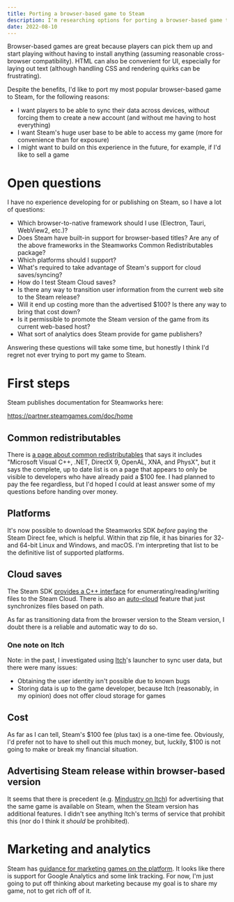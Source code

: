 ```yaml
---
title: Porting a browser-based game to Steam
description: I'm researching options for porting a browser-based game to Steam.
date: 2022-08-10
---
```

Browser-based games are great because players can pick them up and start playing without having to install anything (assuming reasonable cross-browser compatibility). HTML can also be convenient for UI, especially for laying out text (although handling CSS and rendering quirks can be frustrating).

Despite the benefits, I'd like to port my most popular browser-based game to Steam, for the following reasons:

* I want players to be able to sync their data across devices, without forcing them to create a new account (and without me having to host everything)
* I want Steam's huge user base to be able to access my game (more for convenience than for exposure)
* I might want to build on this experience in the future, for example, if I'd like to sell a game

# Open questions
I have no experience developing for or publishing on Steam, so I have a lot of questions:

* Which browser-to-native framework should I use (Electron, Tauri, WebView2, etc.)?
* Does Steam have built-in support for browser-based titles? Are any of the above frameworks in the Steamworks Common Redistributables package?
* Which platforms should I support?
* What's required to take advantage of Steam's support for cloud saves/syncing?
* How do I test Steam Cloud saves?
* Is there any way to transition user information from the current web site to the Steam release?
* Will it end up costing more than the advertised $100? Is there any way to bring that cost down?
* Is it permissible to promote the Steam version of the game from its current web-based host?
* What sort of analytics does Steam provide for game publishers?

Answering these questions will take some time, but honestly I think I'd regret not ever trying to port my game to Steam.

# First steps
Steam publishes documentation for Steamworks here:

https://partner.steamgames.com/doc/home

## Common redistributables
There is [a page about common redistributables](https://partner.steamgames.com/doc/features/common_redist) that says it includes "Microsoft Visual C++, .NET, DirectX 9, OpenAL, XNA, and PhysX", but it says the complete, up to date list is on a page that appears to only be visible to developers who have already paid a $100 fee. I had planned to pay the fee regardless, but I'd hoped I could at least answer some of my questions before handing over money.

## Platforms
It's now possible to download the Steamworks SDK *before* paying the Steam Direct fee, which is helpful. Within that zip file, it has binaries for 32- and 64-bit Linux and Windows, and macOS. I'm interpreting that list to be the definitive list of supported platforms.

## Cloud saves
The Steam SDK [provides a C++ interface](https://partner.steamgames.com/doc/sdk/api) for enumerating/reading/writing files to the Steam Cloud. There is also an [auto-cloud](https://partner.steamgames.com/doc/features/cloud#steam_auto-cloud) feature that just synchronizes files based on path.

As far as transitioning data from the browser version to the Steam version, I doubt there is a reliable and automatic way to do so.

### One note on Itch
Note: in the past, I investigated using [Itch](https://itch.io/)'s launcher to sync user data, but there were many issues:

* Obtaining the user identity isn't possible due to known bugs
* Storing data is up to the game developer, because Itch (reasonably, in my opinion) does not offer cloud storage for games

## Cost
As far as I can tell, Steam's $100 fee (plus tax) is a one-time fee. Obviously, I'd prefer not to have to shell out this much money, but, luckily, $100 is not going to make or break my financial situation.

## Advertising Steam release within browser-based version
It seems that there is precedent (e.g. [Mindustry on Itch](https://anuke.itch.io/mindustry)) for advertising that the same game is available on Steam, when the Steam version has additional features. I didn't see anything Itch's terms of service that prohibit this (nor do I think it *should* be prohibited).

# Marketing and analytics
Steam has [guidance for marketing games on the platform](https://partner.steamgames.com/doc/marketing). It looks like there is support for Google Analytics and some link tracking. For now, I'm just going to put off thinking about marketing because my goal is to share my game, not to get rich off of it.